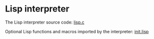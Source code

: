 # Lisp interpreter

The Lisp interpreter source code: [lisp.c](lisp.c)

Optional Lisp functions and macros imported by the interpreter: [init.lisp](init.lisp)
